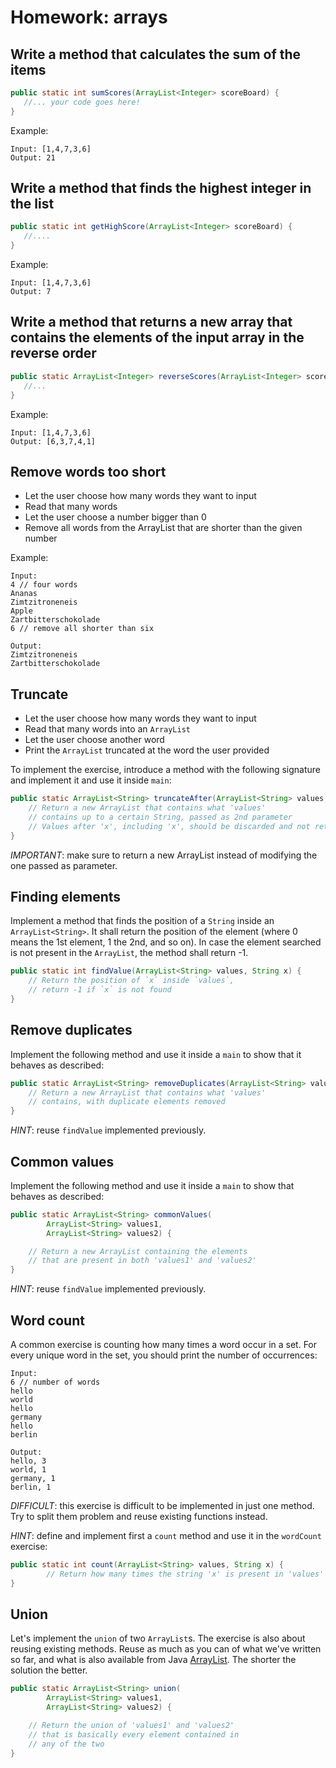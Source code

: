 # Homework: arrays

## Write a method that calculates the sum of the items

```java
public static int sumScores(ArrayList<Integer> scoreBoard) {
   //... your code goes here!
}
```

Example:

```
Input: [1,4,7,3,6]
Output: 21
```

## Write a method that finds the highest integer in the list

```java
public static int getHighScore(ArrayList<Integer> scoreBoard) {
   //....
}
```

Example:

```
Input: [1,4,7,3,6]
Output: 7
```

## Write a method that returns a new array that contains the elements of the input array in the reverse order

```java
public static ArrayList<Integer> reverseScores(ArrayList<Integer> scoreBoard) {
   //...
}
```

Example:

```
Input: [1,4,7,3,6]
Output: [6,3,7,4,1]
```

## Remove words too short

- Let the user choose how many words they want to input
- Read that many words
- Let the user choose a number bigger than 0
- Remove all words from the ArrayList that are shorter than the given number

Example:

```
Input:
4 // four words
Ananas
Zimtzitroneneis
Apple
Zartbitterschokolade
6 // remove all shorter than six

Output:
Zimtzitroneneis
Zartbitterschokolade
```

## Truncate

- Let the user choose how many words they want to input
- Read that many words into an `ArrayList`
- Let the user choose another word
- Print the `ArrayList` truncated at the word the user provided

To implement the exercise, introduce a method with the following signature and implement it and use it inside `main`:

```java
public static ArrayList<String> truncateAfter(ArrayList<String> values, String x) {
	// Return a new ArrayList that contains what 'values'
	// contains up to a certain String, passed as 2nd parameter
	// Values after 'x', including 'x', should be discarded and not returned	
}
```

*IMPORTANT*: make sure to return a new ArrayList instead of modifying the one passed as parameter.

## Finding elements

Implement a method that finds the position of a `String` inside an `ArrayList<String>`. It shall return
the position of the element (where 0 means the 1st element, 1 the 2nd, and so on). In case the
element searched is not present in the `ArrayList`, the method shall return -1.

```java
public static int findValue(ArrayList<String> values, String x) {
    // Return the position of `x` inside `values`,
    // return -1 if `x` is not found
}
```

## Remove duplicates

Implement the following method and use it inside a `main` to show that it behaves as described:

```java
public static ArrayList<String> removeDuplicates(ArrayList<String> values) {
	// Return a new ArrayList that contains what 'values'
	// contains, with duplicate elements removed
}
```

*HINT*: reuse `findValue` implemented previously.

## Common values

Implement the following method and use it inside a `main` to show that behaves as described:

```java
public static ArrayList<String> commonValues(
		ArrayList<String> values1,
		ArrayList<String> values2) {

	// Return a new ArrayList containing the elements
	// that are present in both 'values1' and 'values2'
}
```

*HINT*: reuse `findValue` implemented previously.

## Word count

A common exercise is counting how many times a word occur in a set. For every unique word
in the set, you should print the number of occurrences:

```
Input:
6 // number of words
hello
world
hello
germany
hello
berlin

Output:
hello, 3
world, 1
germany, 1
berlin, 1
```

*DIFFICULT*: this exercise is difficult to be implemented in just one method. Try to split them problem
and reuse existing functions instead.

*HINT*: define and implement first a `count` method and use it in the `wordCount` exercise:

```java
public static int count(ArrayList<String> values, String x) {
        // Return how many times the string 'x' is present in 'values'
}
```

## Union

Let's implement the `union` of two `ArrayList`s. The exercise is also about reusing existing methods.
Reuse as much as you can of what we've written so far, and what is also available from Java
[ArrayList](https://docs.oracle.com/javase/8/docs/api/java/util/ArrayList.html). The shorter the solution the better.

```java
public static ArrayList<String> union(
		ArrayList<String> values1,
		ArrayList<String> values2) {

	// Return the union of 'values1' and 'values2'
	// that is basically every element contained in
	// any of the two
}
```
